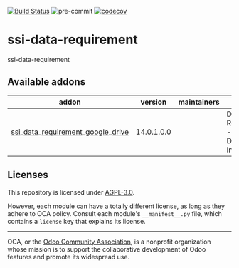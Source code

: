 [![Build Status](https://travis-ci.com/open-synergy/ssi-data-requirement.svg?branch=14.0)](https://travis-ci.com/open-synergy/ssi-data-requirement)
![pre-commit](https://github.com/open-synergy/ssi-data-requirement/actions/workflows/pre-commit.yml/badge.svg)
[![codecov](https://codecov.io/gh/open-synergy/ssi-data-requirement/branch/14.0/graph/badge.svg)](https://codecov.io/gh/open-synergy/ssi-data-requirement)

<!-- /!\ do not modify above this line -->

# ssi-data-requirement

ssi-data-requirement

<!-- /!\ do not modify below this line -->

<!-- prettier-ignore-start -->

[//]: # (addons)

Available addons
----------------
addon | version | maintainers | summary
--- | --- | --- | ---
[ssi_data_requirement_google_drive](ssi_data_requirement_google_drive/) | 14.0.1.0.0 |  | Data Requirement - Google Drive Integration

[//]: # (end addons)

<!-- prettier-ignore-end -->

## Licenses

This repository is licensed under [AGPL-3.0](LICENSE).

However, each module can have a totally different license, as long as they adhere to OCA
policy. Consult each module's `__manifest__.py` file, which contains a `license` key
that explains its license.

----

OCA, or the [Odoo Community Association](http://odoo-community.org/), is a nonprofit
organization whose mission is to support the collaborative development of Odoo features
and promote its widespread use.
